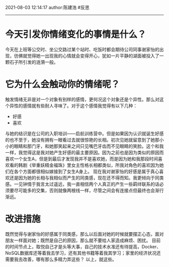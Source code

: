 2021-08-03
12:14:17
author:陈建浩
#反思

--- 
# 今天引发你情绪变化的事情是什么？
今天在上班等公交时、坐公交路过某个站时、吃饭时都会期待公司同事谢家怡的出现，彷佛就觉得她一出现我的心情就会变得开心，犹如一片平静的湖面被投入了一颗石子所引发的涟漪一般。

# 它为什么会触动你的情绪呢？
触发情绪无非是对一个对象有别样的感情，更何况这个对象还是个异性。那么对这个异性的感情就有些耐人寻味了。对于这个感情我觉得有以下几种：
- 好感
- 喜欢

与她的结识是在公司的入职培训——启航训练营中。但是如果因为认识就诞生好感的也不至于，她没有拥有一眼看过去就很惊艳的长相。初次见她就留意到了她那小小的眼睛和那门牙，和她那笑起来之间只见嘴巴牙齿而不见眼睛的笑脸。这个和我一样，我觉得这是我对她产生好感的最主要原因。因为之前也是因为类似的原因而喜欢一个女生A，但是到最后才发现我并不是喜欢她，而是因为她和我那段时间喜欢看的韩剧《举重妖精金福珠》里女主性格长相都类似，所我对角色的喜欢因为她们在各个方面都很相似嫁接到了女生A身上。
现在我对谢家怡的好感是属于真心喜欢还是因为她的长相与我相似而产生的同类感，现在还不得而知。我更倾向于同类感。一见钟情于我言太过遥远，我一直相信两个人真正的产生一些羁绊联系的话必须要尽可能多的交集，否则就像两根线一样，尽管之间会有连接点但最终也会渐行渐远。

# 改进措施
既然觉得与谢家怡的好感属于同类感，那么以后面对她的时候就要摆正心态，面对朋友一样面对她；既然是自己的原因，那么就不要给人家造成麻烦、困扰。
目前的时间节点上，取悦自己才是头等大事，自己的技术水准还有待提高，Docker、NoSQL数据库还等着我去学习，还有其他书籍等着我其学习；家里的经济状况还需要我去改善，哪有那么多精力弄这些？
以上，就这些。